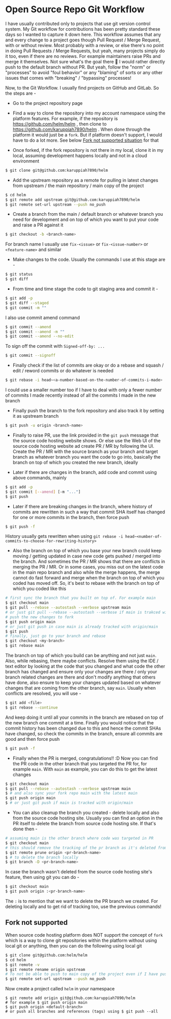 # Open Source Repo Git Workflow

I have usually contributed only to projects that use git version control system. My Git workflow for contributions has been pretty standard these days so I wanted to capture it down here. This workflow assumes that any and every change to a project goes though Pull Request / Merge Request, with or without review. Most probably with a review, or else there's no point in doing Pull Requests / Merge Requests, but yeah, many projects simply do it too, even if there are no reviews. For example maintainers raise PRs and merge it themselves. Not sure what's the goal there 🤷 I would rather directly push to the default branch without PR. But yeah, follow the "norm" or "processes" to avoid "foul behavior" or any "blaming" of sorts or any other issues that comes with "breaking" / "bypassing" processes!

Now, to the Git Workflow. I usually find projects on GitHub and GitLab. So the steps are -

- Go to the project repository page
- Find a way to clone the repository into my account namespace using the platform features. For example, if the repository is https://github.com/helm/helm , then clone to https://github.com/karuppiah7890/helm . When done through the platform it would just be a `fork`. But if platform doesn't support, I would have to do a lot more. See below [Fork not supported situation](#fork-not-supported) for that

- Once forked, if the fork repository is not there in my local, clone it in my local, assuming development happens locally and not in a cloud environment

```bash
$ git clone git@github.com:karuppiah7890/helm
```

- Add the upstream repository as a remote for pulling in latest changes from upstream / the main repository / main copy of the project

```bash
$ cd helm
$ git remote add upstream git@github.com:karuppiah7890/helm
$ git remote set-url upstream --push no_push
```

- Create a branch from the main / default branch or whatever branch you need for development and on top of which you want to put your code and raise a PR against it

```bash
$ git checkout -b <branch-name>
```

For branch name I usually use `fix-<issue>` or `fix-<issue-number>` or `<feature-name>` and similar

- Make changes to the code. Usually the commands I use at this stage are -

```bash
$ git status
$ git diff
```

- From time and time stage the code to git staging area and commit it -

```bash
$ git add -p
$ git diff --staged
$ git commit -m ""
```

I also use commit amend command

```bash
$ git commit --amend
$ git commit --amend -m ""
$ git commit --amend --no-edit
```

To sign off the commit with `Signed-off-by: ...`

```bash
$ git commit --signoff
```

- Finally check if the list of commits are okay or do a rebase and squash / edit / reword commits or do whatever is needed

```bash
$ git rebase -i head~<a-number-based-on-the-number-of-commits-i-made>
```

I could use a smaller number too if I have to deal with only a fewer number of commits I made recently instead of all the commits I made in the new branch

- Finally push the branch to the fork repository and also track it by setting it as upstream branch

```bash
$ git push -u origin <branch-name>
```

- Finally to raise PR, use the link provided in the `git push` message that the source code hosting website shows. Or else use the Web UI of the source code hosting website ad create PR / MR by following the UI. Create the PR / MR with the source branch as your branch and target branch as whatever branch you want the code to go into, basically the branch on top of which you created the new branch, ideally

- Later if there are changes in the branch, add code and commit using above commands, mainly

```bash
$ git add -p
$ git commit [--amend] [-m "..."]
$ git push
```

- Later if there are breaking changes in the branch, where history of commits are rewritten in such a way that commit SHA itself has changed for one or more commits in the branch, then force push

```bash
$ git push -f
```

History usually gets rewritten when using `git rebase -i head~<number-of-commits-to-choose-for-rewriting-history>`

- Also the branch on top of which you base your new branch could keep moving / getting updated in case new code gets pushed / merged into the branch. And sometimes the PR / MR shows that there are conflicts in merging the PR / MR. Or in some cases, you miss out on the latest code in the main repo branch and also while the merge happens, the merge cannot do fast forward and merge when the branch on top of which you coded has moved off. So, it's best to rebase with the branch on top of which you coded like this

```bash
# first sync the branch that you built on top of. For example main
$ git checkout main
$ git pull --rebase --autostash --verbose upstream main
# or just git pull --rebase --autostash --verbose if main is trakced with upstream/main
# push the new changes to fork
$ git push origin main
# or just git push in case main is already tracked with origin/main
$ git push
# finally, just go to your branch and rebase
$ git checkout <my-branch>
$ git rebase main
```

The branch on top of which you build can be anything and not just `main`. Also, while rebasing, there maybe conflicts. Resolve them using the IDE / text editor by looking at the code that you changed and what code the other branch has changed and ensure only your changes are there / only your branch related changes are there and don't modify anything that others have done, also ensure to keep your changes updated based on whatever changes that are coming from the other branch, say `main`. Usually when conflicts are resolved, you will use -

```bash
$ git add <file>
$ git rebase --continue
```

And keep doing it until all your commits in the branch are rebased on top of the new branch one commit at a time. Finally you would notice that the commit history has been changed due to this and hence the commit SHAs have changed, so check the commits in the branch, ensure all commits are good and then force push

```bash
$ git push -f
```

- Finally when the PR is merged, congratulations!! :D Now you can find the PR code in the other branch that you targeted the PR for, for example `main`. With `main` as example, you can do this to get the latest changes

```bash
$ git checkout main
$ git pull --rebase --autostash --verbose upstream main
$ # and also sync your fork repo main with the latest main
$ git push origin main
$ # or just git push if main is tracked with origin/main
```

- You can also cleanup the branch you created - delete locally and also from the source code hosting site. Usually you can find an option in the PR itself to delete the branch from source code hosting site. If that's done then -

```bash
# assuming main is the other branch where code was targeted in PR
$ git checkout main
# this should remove the tracking of the pr branch as it's deleted from source code hosting site
$ git remote prune origin <pr-branch-name>
$ # to delete the branch locally
$ git branch -D <pr-branch-name>
```

In case the branch wasn't deleted from the source code hosting site's feature, then using git you can do -

```bash
$ git checkout main
$ git push origin :<pr-branch-name>
```

The `:` is to mention that we want to delete the PR branch we created. For deleting locally and to get rid of tracking too, use the previous commands!

## Fork not supported

When source code hosting platform does NOT support the concept of `fork` which is a way to clone git repositories within the platform without using local git or anything, then you can do the following using local git

```bash
$ git clone git@github.com:helm/helm
$ cd helm
$ git remote -v
$ git remote rename origin upstream
# To not be able to push to main copy of the project even if I have push (write) access to repo
$ git remote set-url upstream --push no_push
```

Now create a project called `helm` in your namespace

```
$ git remote add origin git@github.com:karuppiah7890/helm
# for example $ git push origin main
$ git push origin <default-branch>
# or push all branches and references (tags) using $ git push --all
```
